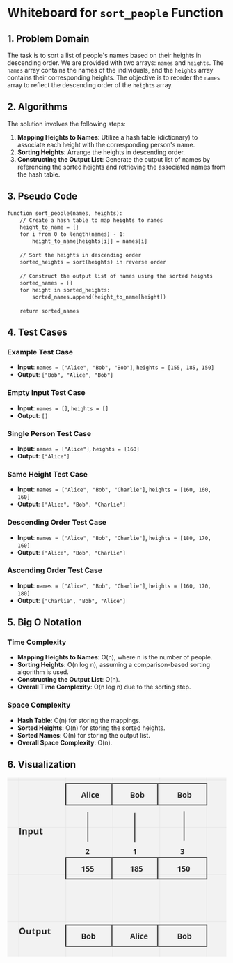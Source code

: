 # Whiteboard for `sort_people` Function

## 1. Problem Domain

The task is to sort a list of people's names based on their heights in descending order. We are provided with two arrays: `names` and `heights`. The `names` array contains the names of the individuals, and the `heights` array contains their corresponding heights. The objective is to reorder the `names` array to reflect the descending order of the `heights` array.

## 2. Algorithms

The solution involves the following steps:

1. **Mapping Heights to Names**: Utilize a hash table (dictionary) to associate each height with the corresponding person's name.
2. **Sorting Heights**: Arrange the heights in descending order.
3. **Constructing the Output List**: Generate the output list of names by referencing the sorted heights and retrieving the associated names from the hash table.

## 3. Pseudo Code

```plaintext
function sort_people(names, heights):
    // Create a hash table to map heights to names
    height_to_name = {}
    for i from 0 to length(names) - 1:
        height_to_name[heights[i]] = names[i]
    
    // Sort the heights in descending order
    sorted_heights = sort(heights) in reverse order
    
    // Construct the output list of names using the sorted heights
    sorted_names = []
    for height in sorted_heights:
        sorted_names.append(height_to_name[height])
    
    return sorted_names
```

## 4. Test Cases

### Example Test Case

- **Input**: `names = ["Alice", "Bob", "Bob"]`, `heights = [155, 185, 150]`
- **Output**: `["Bob", "Alice", "Bob"]`

### Empty Input Test Case

- **Input**: `names = []`, `heights = []`
- **Output**: `[]`

### Single Person Test Case

- **Input**: `names = ["Alice"]`, `heights = [160]`
- **Output**: `["Alice"]`

### Same Height Test Case

- **Input**: `names = ["Alice", "Bob", "Charlie"]`, `heights = [160, 160, 160]`
- **Output**: `["Alice", "Bob", "Charlie"]`

### Descending Order Test Case

- **Input**: `names = ["Alice", "Bob", "Charlie"]`, `heights = [180, 170, 160]`
- **Output**: `["Alice", "Bob", "Charlie"]`

### Ascending Order Test Case

- **Input**: `names = ["Alice", "Bob", "Charlie"]`, `heights = [160, 170, 180]`
- **Output**: `["Charlie", "Bob", "Alice"]`

## 5. Big O Notation

### Time Complexity

- **Mapping Heights to Names**: O(n), where n is the number of people.
- **Sorting Heights**: O(n log n), assuming a comparison-based sorting algorithm is used.
- **Constructing the Output List**: O(n).
- **Overall Time Complexity**: O(n log n) due to the sorting step.

### Space Complexity

- **Hash Table**: O(n) for storing the mappings.
- **Sorted Heights**: O(n) for storing the sorted heights.
- **Sorted Names**: O(n) for storing the output list.
- **Overall Space Complexity**: O(n).

## 6. Visualization

![alt text](image-1.png)